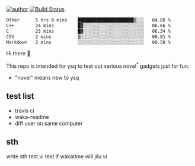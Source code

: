 [![author](https://img.shields.io/badge/author-ysq-green)](https://github.com/Yang-Shiqin)
[![Build Status](https://app.travis-ci.com/Yang-Shiqin/testall.svg?branch=main)](https://app.travis-ci.com/Yang-Shiqin/testall)

<!--START_SECTION:waka-->

```txt
Other      5 hrs 8 mins    █████████████████████▒░░░   84.88 %
C++        24 mins         █▓░░░░░░░░░░░░░░░░░░░░░░░   06.66 %
C          23 mins         █▓░░░░░░░░░░░░░░░░░░░░░░░   06.34 %
CSV        2 mins          ▒░░░░░░░░░░░░░░░░░░░░░░░░   00.81 %
Markdown   2 mins          ░░░░░░░░░░░░░░░░░░░░░░░░░   00.58 %
```

<!--END_SECTION:waka-->

Hi there 👋

This repo is intended for ysq to test out various novel<sup>*</sup> gadgets just for fun.

- "novel" means new to ysq

## test list
- travis ci
- waka-readme
- diff user on same computer

## sth
write sth
test vi
test if wakatime will jilu vi

